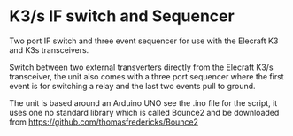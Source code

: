 # K3/s IF switch and Sequencer
Two port IF switch and three event sequencer for use with the Elecraft K3 and K3s transceivers. 

Switch between two external transverters directly from the Elecraft K3/s transceiver, the unit also comes with a three
port sequencer where the first event is for switching a relay and the last two events pull to ground.

The unit is based around an Arduino UNO see the .ino file for the script, it uses one no standard library which is
called Bounce2 and be downloaded from https://github.com/thomasfredericks/Bounce2